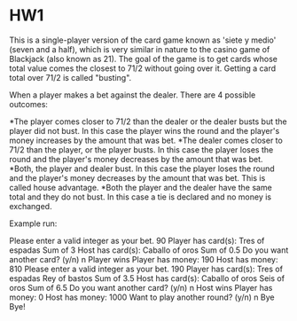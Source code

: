 # HW1


This is a single-player version of the card game known as 'siete y medio' (seven and a half), which is very similar in nature to the casino game of Blackjack (also known as 21). The goal of the game is to get cards whose total value comes the closest to 71/2 without going over it. Getting a card total over 71/2 is called "busting". 

When a player makes a bet against the dealer. There are 4 possible outcomes:

*The player comes closer to 71/2 than the dealer or the dealer busts but the player did not bust. 
In this case the player wins the round and the player's money increases by the amount that was bet.
*The dealer comes closer to 71/2 than the player, or the player busts.
In this case the player loses the round and the player's money decreases by the amount that was bet.
*Both, the player and dealer bust.
In this case the player loses the round and the player's money decreases by the amount that was bet. 
This is called house advantage. 
*Both the player and the dealer have the same total and  they do not bust.
In this case a tie is declared and no money is exchanged.


Example run:

Please enter a valid integer as your bet.
90
Player has card(s):
Tres of espadas
Sum of 3
Host has card(s):
Caballo of oros
Sum of 0.5
Do you want another card? (y/n)
n
Player wins
Player has money: 190
Host has money: 810
Please enter a valid integer as your bet.
190
Player has card(s):
Tres of espadas
Rey of bastos
Sum of 3.5
Host has card(s):
Caballo of oros
Seis of oros
Sum of 6.5
Do you want another card? (y/n)
n
Host wins
Player has money: 0
Host has money: 1000
Want to play another round? (y/n)
n
Bye Bye!
